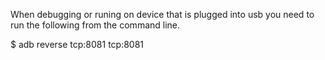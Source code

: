 When debugging or runing on device that is 
plugged into usb you need to run the following 
from the command line. 

$ adb reverse tcp:8081 tcp:8081
